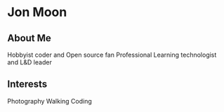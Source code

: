 # Jon Moon


## About Me
Hobbyist coder and Open source fan
Professional Learning technologist and L&D leader

## Interests
Photography
Walking
Coding
